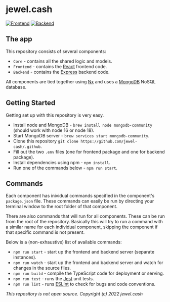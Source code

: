 # jewel.cash
[![Frontend](https://img.shields.io/website?down_color=red&down_message=down&label=frontend&logo=react&logoColor=white&up_color=green&up_message=up&url=https%3A%2F%2Fjewel.cash)](https://jewel.cash/)
[![Backend](https://img.shields.io/website?down_color=red&down_message=down&label=backend&logo=express&logoColor=white&up_color=green&up_message=up&url=https%3A%2F%2Fjewel.cash%2Fapi)](https://jewel.cash/api/)

## The app

This repository consists of several components:
* `Core` - contains all the shared logic and models.
* `Frontend` - contains the [React](https://reactjs.org) frontend code.
* `Backend` - contains the [Express](https://expressjs.com) backend code.

All components are tied together using [Nx](https://nx.dev) and uses a [MongoDB](https://www.mongodb.com) NoSQL database.

## Getting Started

Getting set up with this repository is very easy.
* Install node and MongoDB - `brew install node mongodb-community` (should work with node 16 or node 18).
* Start MongoDB server - `brew services start mongodb-community`.
* Clone this repository `git clone https://github.com/jewel-cash/.github`.
* Fill out the two `.env` files (one for frontend package and one for backend package).
* Install dependencies using npm - `npm install`.
* Run one of the commands below - `npm run start`.

## Commands

Each component has inividual commands specified in the component's `package.json` file. These commands can easily be run by directing your terminal window to the root folder of that component.

There are also commands that will run for all components. These can be run from the root of the repository. Basically this will try to run a command with a similar name for each individual component, skipping the component if that specific command is not present.

Below is a (non-exhaustive) list of available commands:
* `npm run start` - start up the frontend and backend server (separate instances).
* `npm run watch` - start up the frontend and backend server and watch for changes in the source files.
* `npm run build` - compile the TypeScript code for deployment or serving.
* `npm run test` - runs the [Jest](https://jestjs.io) unit tests.
* `npm run lint` - runs [ESLint](https://eslint.org) to check for bugs and code conventions.

*This repository is not open source. Copyright (c) 2022 jewel.cash*
